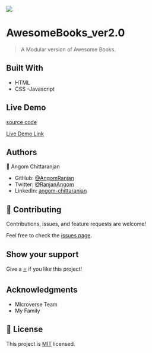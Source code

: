 ![](https://img.shields.io/badge/Microverse-blueviolet)

# AwesomeBooks_ver2.0

> A Modular version of Awesome Books.

## Built With

- HTML
- CSS
-Javascript

## Live Demo
[source code](https://github.com/AngomRanjan/AwesomeBooks_ver2.0.git)

[Live Demo Link]( https://angomranjan.github.io/AwesomeBooks_ver2.0/)

## Authors

👤 Angom Chittaranjan

- GitHub: [@AngomRanjan](https://github.com/AngomRanjan)
- Twitter: [@RanjanAngom](https://twitter.com/RanjanAngom)
- LinkedIn: [angom-chittaranjan](https://linkedin.com/in/angom-chittaranjan)

## 🤝 Contributing

Contributions, issues, and feature requests are welcome!

Feel free to check the [issues page](https://github.com/AngomRanjan/AwesomeBooks_ver2.0/issues).

## Show your support

Give a [⭐️](https://github.com/AngomRanjan/AwesomeBooks_ver2.0/stargazers) if you like this project!

## Acknowledgments
- Microverse Team
- My Family

## 📝 License

This project is [MIT](LICENSE) licensed.
